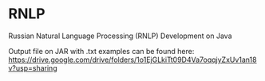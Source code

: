 # RNLP
Russian Natural Language Processing (RNLP) Development on Java

Output file on JAR with .txt examples can be found here: https://drive.google.com/drive/folders/1o1EjGLkiTt09D4Va7oqqjyZxUv1an18v?usp=sharing
